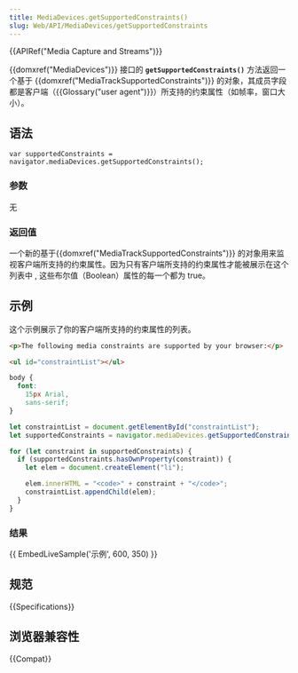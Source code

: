 ```yaml
---
title: MediaDevices.getSupportedConstraints()
slug: Web/API/MediaDevices/getSupportedConstraints
---
```


{{APIRef("Media Capture and Streams")}}

{{domxref("MediaDevices")}} 接口的 **`getSupportedConstraints()`** 方法返回一个基于 {{domxref("MediaTrackSupportedConstraints")}} 的对象，其成员字段都是客户端（{{Glossary("user agent")}}）所支持的约束属性（如帧率，窗口大小）。

## 语法

```
var supportedConstraints = navigator.mediaDevices.getSupportedConstraints();
```

### 参数

无

### 返回值

一个新的基于{{domxref("MediaTrackSupportedConstraints")}} 的对象用来监视客户端所支持的约束属性。因为只有客户端所支持的约束属性才能被展示在这个列表中 , 这些布尔值（Boolean）属性的每一个都为 true。

## 示例

这个示例展示了你的客户端所支持的约束属性的列表。

```html hidden
<p>The following media constraints are supported by your browser:</p>

<ul id="constraintList"></ul>
```

```css hidden
body {
  font:
    15px Arial,
    sans-serif;
}
```

```js
let constraintList = document.getElementById("constraintList");
let supportedConstraints = navigator.mediaDevices.getSupportedConstraints();

for (let constraint in supportedConstraints) {
  if (supportedConstraints.hasOwnProperty(constraint)) {
    let elem = document.createElement("li");

    elem.innerHTML = "<code>" + constraint + "</code>";
    constraintList.appendChild(elem);
  }
}
```

### 结果

{{ EmbedLiveSample('示例', 600, 350) }}

## 规范

{{Specifications}}

## 浏览器兼容性

{{Compat}}
